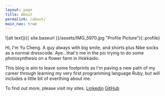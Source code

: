 ```yaml
---
layout: page
title: About
permalink: /about/
main_nav: true
---
```


![alt text]({{ site.baseurl }}/assets/IMG_5970.jpg "Profile Picture"){:.profile}

Hi, I'm Yu Cheng. A guy always with big smile, and shorts plus Nike socks as a normal dresscode. Aye...that's me in the pic trying to do some photosynthesis on a flower farm in Hokkaido. 

This blog is aim to leave some footprints as I'm paving a new path of my career through learning my very first programming language Ruby, but will includes a little bit of everthing about me. 

To find out more, please visit my sites. 
[Linkedin](https://www.linkedin.com/in/yu-cheng-chang-a47a3914b/)
[GitHub](https://github.com/yucchang)


[centrarium]: https://github.com/bencentra/centrarium
[bencentra]: http://bencentra.com
[jekyll]: https://github.com/jekyll/jekyll
